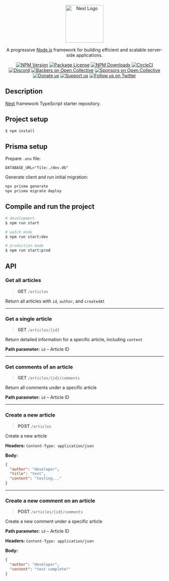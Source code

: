 <p align="center">
  <a href="http://nestjs.com/" target="blank"><img src="https://nestjs.com/img/logo-small.svg" width="120" alt="Nest Logo" /></a>
</p>

[circleci-image]: https://img.shields.io/circleci/build/github/nestjs/nest/master?token=abc123def456
[circleci-url]: https://circleci.com/gh/nestjs/nest

  <p align="center">A progressive <a href="http://nodejs.org" target="_blank">Node.js</a> framework for building efficient and scalable server-side applications.</p>
    <p align="center">
<a href="https://www.npmjs.com/~nestjscore" target="_blank"><img src="https://img.shields.io/npm/v/@nestjs/core.svg" alt="NPM Version" /></a>
<a href="https://www.npmjs.com/~nestjscore" target="_blank"><img src="https://img.shields.io/npm/l/@nestjs/core.svg" alt="Package License" /></a>
<a href="https://www.npmjs.com/~nestjscore" target="_blank"><img src="https://img.shields.io/npm/dm/@nestjs/common.svg" alt="NPM Downloads" /></a>
<a href="https://circleci.com/gh/nestjs/nest" target="_blank"><img src="https://img.shields.io/circleci/build/github/nestjs/nest/master" alt="CircleCI" /></a>
<a href="https://discord.gg/G7Qnnhy" target="_blank"><img src="https://img.shields.io/badge/discord-online-brightgreen.svg" alt="Discord"/></a>
<a href="https://opencollective.com/nest#backer" target="_blank"><img src="https://opencollective.com/nest/backers/badge.svg" alt="Backers on Open Collective" /></a>
<a href="https://opencollective.com/nest#sponsor" target="_blank"><img src="https://opencollective.com/nest/sponsors/badge.svg" alt="Sponsors on Open Collective" /></a>
  <a href="https://paypal.me/kamilmysliwiec" target="_blank"><img src="https://img.shields.io/badge/Donate-PayPal-ff3f59.svg" alt="Donate us"/></a>
    <a href="https://opencollective.com/nest#sponsor"  target="_blank"><img src="https://img.shields.io/badge/Support%20us-Open%20Collective-41B883.svg" alt="Support us"></a>
  <a href="https://twitter.com/nestframework" target="_blank"><img src="https://img.shields.io/twitter/follow/nestframework.svg?style=social&label=Follow" alt="Follow us on Twitter"></a>
</p>
  <!--[![Backers on Open Collective](https://opencollective.com/nest/backers/badge.svg)](https://opencollective.com/nest#backer)
  [![Sponsors on Open Collective](https://opencollective.com/nest/sponsors/badge.svg)](https://opencollective.com/nest#sponsor)-->

## Description

[Nest](https://github.com/nestjs/nest) framework TypeScript starter repository.

## Project setup

```bash
$ npm install
```

## Prisma setup

Prepare `.env` file:
```
DATABASE_URL="file:./dev.db"
```

Generate client and run initial migration:
```bash
npx prisma generate
npx prisma migrate deploy
```

## Compile and run the project

```bash
# development
$ npm run start

# watch mode
$ npm run start:dev

# production mode
$ npm run start:prod
```

## API

### Get all articles
> **GET** `/articles`  

Return all articles with `id`, `author`, and `createdAt`

---

### Get a single article
> **GET** `/articles/{id}`

Return detailed information for a specific article, including `content`

**Path parameter:** `id` – Article ID

---

### Get comments of an article
> **GET** `/articles/{id}/comments`

Return all comments under a specific article

**Path parameter:** `id` – Article ID

---

### Create a new article
> **POST** `/articles`

Create a new article

**Headers:** `Content-Type: application/json`

**Body:**
```json
{
  "author": "developer",
  "title": "test",
  "content": "testing..."
}
```

---

### Create a new comment on an article
> **POST** `/articles/{id}/comments`

Create a new comment under a specific article

**Path parameter:** `id` – Article ID

**Headers:** `Content-Type: application/json`

**Body:**
```json
{
  "author": "developer",
  "content": "test complete!"
}
```